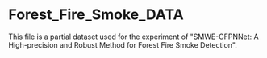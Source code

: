 # Forest_Fire_Smoke_DATA
This file is a partial dataset used for the experiment of "SMWE-GFPNNet: A High-precision and Robust Method for Forest Fire Smoke Detection".

